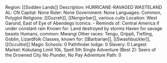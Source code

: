 Region: [[Sodden
Lands]]
Description: HURRICANE-RAVAGED 
WASTELAND
AL: CN
Capital: None
Ruler: None
Government: None
Languages: Common, Polyglot
Religions: [[Gozreh]], [[Norgorber]], various cults
Location: West Garund, East of
Eye of Abendego
Iconics: -
Reminds of: Central America if 
under constant rain
Known for: Land destroyed by storms
Haven for savage beasts
Humans, common: Mwangi
Other races: Tengu, Grippli, Tiefling, Goblin, Lizardfolk
Classes, known for: [[Barbarian]], [[Swashbuckler]], [[Occultist]]
Magic Schools: 0
Pathfinder lodge: 0
Slavery: 0
Largest Market: Kokutang
Limit 10k, Spell 5th
Single Adventure (Best 2): Seers of the Drowned City
No Plunder, No Pay
Adventure Path: 0
